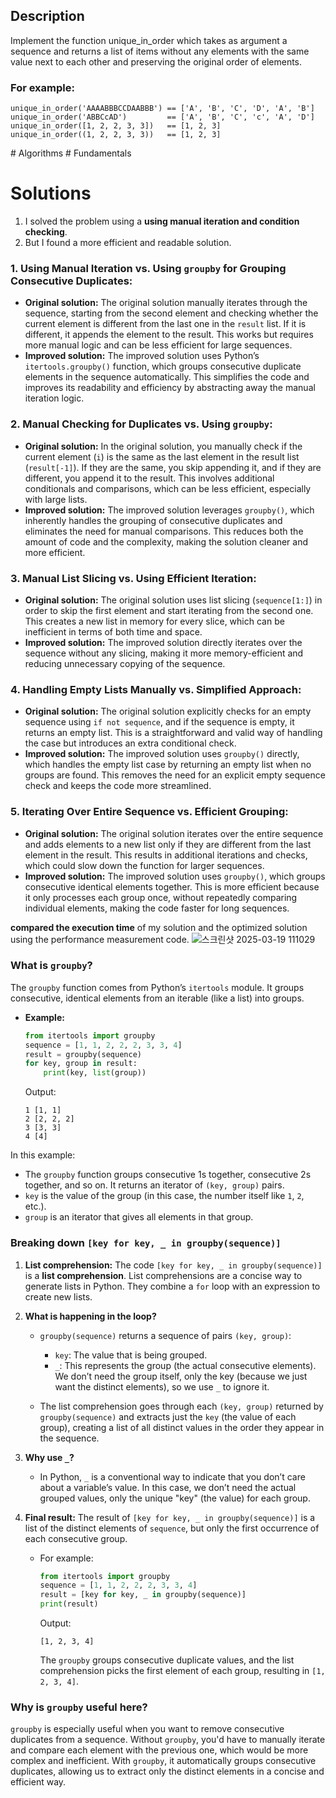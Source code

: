 ## Description

Implement the function unique_in_order which takes as argument a sequence and returns a list of items without any elements with the same value next to each other and preserving the original order of elements.

### For example:
```
unique_in_order('AAAABBBCCDAABBB') == ['A', 'B', 'C', 'D', 'A', 'B']
unique_in_order('ABBCcAD')         == ['A', 'B', 'C', 'c', 'A', 'D']
unique_in_order([1, 2, 2, 3, 3])   == [1, 2, 3]
unique_in_order((1, 2, 2, 3, 3))   == [1, 2, 3]
```
\# Algorithms \# Fundamentals

# Solutions
1. I solved the problem using a **using manual iteration and condition checking**.
2. But I found a more efficient and readable solution.
### 1. **Using Manual Iteration vs. Using `groupby` for Grouping Consecutive Duplicates:**
- **Original solution:** The original solution manually iterates through the sequence, starting from the second element and checking whether the current element is different from the last one in the `result` list. If it is different, it appends the element to the result. This works but requires more manual logic and can be less efficient for large sequences.
- **Improved solution:** The improved solution uses Python’s `itertools.groupby()` function, which groups consecutive duplicate elements in the sequence automatically. This simplifies the code and improves its readability and efficiency by abstracting away the manual iteration logic.

### 2. **Manual Checking for Duplicates vs. Using `groupby`:**
- **Original solution:** In the original solution, you manually check if the current element (`i`) is the same as the last element in the result list (`result[-1]`). If they are the same, you skip appending it, and if they are different, you append it to the result. This involves additional conditionals and comparisons, which can be less efficient, especially with large lists.
- **Improved solution:** The improved solution leverages `groupby()`, which inherently handles the grouping of consecutive duplicates and eliminates the need for manual comparisons. This reduces both the amount of code and the complexity, making the solution cleaner and more efficient.

### 3. **Manual List Slicing vs. Using Efficient Iteration:**
- **Original solution:** The original solution uses list slicing (`sequence[1:]`) in order to skip the first element and start iterating from the second one. This creates a new list in memory for every slice, which can be inefficient in terms of both time and space.
- **Improved solution:** The improved solution directly iterates over the sequence without any slicing, making it more memory-efficient and reducing unnecessary copying of the sequence.

### 4. **Handling Empty Lists Manually vs. Simplified Approach:**
- **Original solution:** The original solution explicitly checks for an empty sequence using `if not sequence`, and if the sequence is empty, it returns an empty list. This is a straightforward and valid way of handling the case but introduces an extra conditional check.
- **Improved solution:** The improved solution uses `groupby()` directly, which handles the empty list case by returning an empty list when no groups are found. This removes the need for an explicit empty sequence check and keeps the code more streamlined.

### 5. **Iterating Over Entire Sequence vs. Efficient Grouping:**
- **Original solution:** The original solution iterates over the entire sequence and adds elements to a new list only if they are different from the last element in the result. This results in additional iterations and checks, which could slow down the function for larger sequences.
- **Improved solution:** The improved solution uses `groupby()`, which groups consecutive identical elements together. This is more efficient because it only processes each group once, without repeatedly comparing individual elements, making the code faster for long sequences.

**compared the execution time** of my solution and the optimized solution using the performance measurement code.
![스크린샷 2025-03-19 111029](https://github.com/user-attachments/assets/a0347b70-981a-4cf8-be37-60ae08526f1d)

### What is `groupby`?

The `groupby` function comes from Python’s `itertools` module. It groups consecutive, identical elements from an iterable (like a list) into groups. 

- **Example:**
  ```python
  from itertools import groupby
  sequence = [1, 1, 2, 2, 2, 3, 3, 4]
  result = groupby(sequence)
  for key, group in result:
      print(key, list(group))
  ```

  Output:
  ```
  1 [1, 1]
  2 [2, 2, 2]
  3 [3, 3]
  4 [4]
  ```

In this example:
- The `groupby` function groups consecutive 1s together, consecutive 2s together, and so on. It returns an iterator of `(key, group)` pairs.
- `key` is the value of the group (in this case, the number itself like `1`, `2`, etc.).
- `group` is an iterator that gives all elements in that group.

### Breaking down `[key for key, _ in groupby(sequence)]`

1. **List comprehension:**
   The code `[key for key, _ in groupby(sequence)]` is a **list comprehension**. List comprehensions are a concise way to generate lists in Python. They combine a `for` loop with an expression to create new lists.

2. **What is happening in the loop?**
   - `groupby(sequence)` returns a sequence of pairs `(key, group)`:
     - `key`: The value that is being grouped.
     - `_`: This represents the group (the actual consecutive elements). We don’t need the group itself, only the key (because we just want the distinct elements), so we use `_` to ignore it.
   
   - The list comprehension goes through each `(key, group)` returned by `groupby(sequence)` and extracts just the `key` (the value of each group), creating a list of all distinct values in the order they appear in the sequence.

3. **Why use `_`?**
   - In Python, `_` is a conventional way to indicate that you don’t care about a variable’s value. In this case, we don’t need the actual grouped values, only the unique "key" (the value) for each group.

4. **Final result:**
   The result of `[key for key, _ in groupby(sequence)]` is a list of the distinct elements of `sequence`, but only the first occurrence of each consecutive group. 

   - For example:
     ```python
     from itertools import groupby
     sequence = [1, 1, 2, 2, 2, 3, 3, 4]
     result = [key for key, _ in groupby(sequence)]
     print(result)
     ```

     Output:
     ```
     [1, 2, 3, 4]
     ```

     The `groupby` groups consecutive duplicate values, and the list comprehension picks the first element of each group, resulting in `[1, 2, 3, 4]`.

### Why is `groupby` useful here?
`groupby` is especially useful when you want to remove consecutive duplicates from a sequence. Without `groupby`, you'd have to manually iterate and compare each element with the previous one, which would be more complex and inefficient. With `groupby`, it automatically groups consecutive duplicates, allowing us to extract only the distinct elements in a concise and efficient way.

